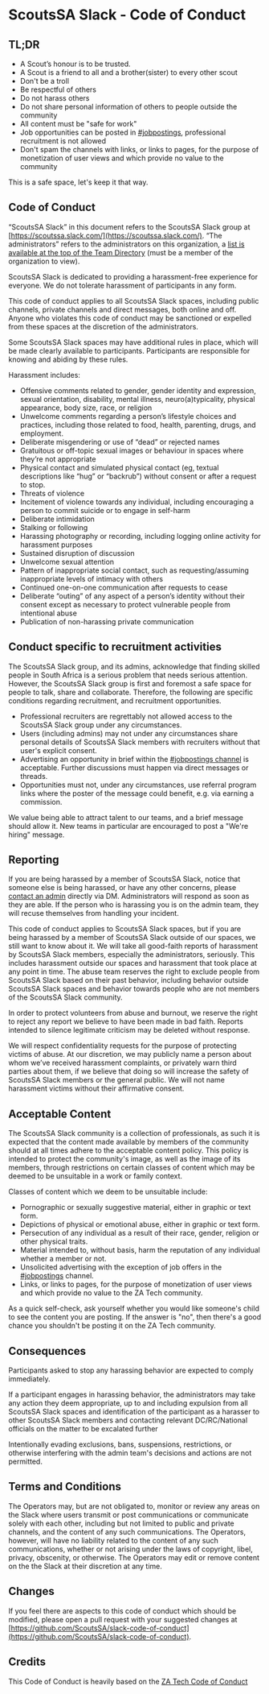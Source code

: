 # ScoutsSA Slack - Code of Conduct

## TL;DR

* A Scout’s honour is to be trusted.
* A Scout is a friend to all and a brother(sister) to every other scout
* Don't be a troll
* Be respectful of others
* Do not harass others
* Do not share personal information of others to people outside the community
* All content must be "safe for work"
* Job opportunities can be posted in [#jobpostings](https://scoutsa.slack.com/messages/jobpostings/), professional recruitment is not allowed
* Don't spam the channels with links, or links to pages, for the purpose of monetization of user views and which provide no value to the community

This is a safe space, let's keep it that way.

## Code of Conduct

“ScoutsSA Slack” in this document refers to the ScoutsSA Slack group at [https://scoutssa.slack.com/](https://scoutssa.slack.com/). “The administrators” refers to the administrators on this organization, a [list is available at the top of the Team Directory](https://scoutssa.slack.com/team) (must be a member of the organization to view).

ScoutsSA Slack is dedicated to providing a harassment-free experience for everyone. We do not tolerate harassment of participants in any form.

This code of conduct applies to all ScoutsSA Slack spaces, including public channels, private channels and direct messages, both online and off. Anyone who violates this code of conduct may be sanctioned or expelled from these spaces at the discretion of the administrators.

Some ScoutsSA Slack spaces may have additional rules in place, which will be made clearly available to participants. Participants are responsible for knowing and abiding by these rules.

Harassment includes:

* Offensive comments related to gender, gender identity and expression, sexual orientation, disability, mental illness, neuro(a)typicality, physical appearance, body size, race, or religion
* Unwelcome comments regarding a person’s lifestyle choices and practices, including those related to food, health, parenting, drugs, and employment.
* Deliberate misgendering or use of “dead” or rejected names
* Gratuitous or off-topic sexual images or behaviour in spaces where they’re not appropriate
* Physical contact and simulated physical contact (eg, textual descriptions like “hug” or “backrub”) without consent or after a request to stop.
* Threats of violence
* Incitement of violence towards any individual, including encouraging a person to commit suicide or to engage in self-harm
* Deliberate intimidation
* Stalking or following
* Harassing photography or recording, including logging online activity for harassment purposes
* Sustained disruption of discussion
* Unwelcome sexual attention
* Pattern of inappropriate social contact, such as requesting/assuming inappropriate levels of intimacy with others
* Continued one-on-one communication after requests to cease
* Deliberate “outing” of any aspect of a person’s identity without their consent except as necessary to protect vulnerable people from intentional abuse
* Publication of non-harassing private communication

## Conduct specific to recruitment activities

The ScoutsSA Slack group, and its admins, acknowledge that finding skilled people in South Africa is a serious problem that needs serious attention. However, the ScoutsSA Slack group is first and foremost a safe space for people to talk, share and collaborate. Therefore, the following are specific conditions regarding recruitment, and recruitment opportunities.

* Professional recruiters are regrettably not allowed access to the ScoutsSA Slack group under any circumstances.
* Users (including admins) may not under any circumstances share personal details of ScoutsSA Slack members with recruiters without that user's explicit consent.
* Advertising an opportunity in brief within the [#jobpostings channel](https://scoutssa.slack.com/messages/jobpostings/) is acceptable. Further discussions must happen via direct messages or threads.
* Opportunities must not, under any circumstances, use referral program links where the poster of the message could benefit, e.g. via earning a commission.

We value being able to attract talent to our teams, and a brief message should allow it. New teams in particular are encouraged to post a "We're hiring" message.

## Reporting

If you are being harassed by a member of ScoutsSA Slack, notice that someone else is being harassed, or have any other concerns, please [contact an admin](https://scoutssa.slack.com/team) directly via DM. Administrators will respond as soon as they are able. If the person who is harassing you is on the admin team, they will recuse themselves from handling your incident.

This code of conduct applies to ScoutsSA Slack spaces, but if you are being harassed by a member of ScoutsSA Slack outside of our spaces, we still want to know about it. We will take all good-faith reports of harassment by ScoutsSA Slack members, especially the administrators, seriously. This includes harassment outside our spaces and harassment that took place at any point in time. The abuse team reserves the right to exclude people from ScoutsSA Slack based on their past behavior, including behavior outside ScoutsSA Slack spaces and behavior towards people who are not members of the ScoutsSA Slack community.

In order to protect volunteers from abuse and burnout, we reserve the right to reject any report we believe to have been made in bad faith. Reports intended to silence legitimate criticism may be deleted without response.

We will respect confidentiality requests for the purpose of protecting victims of abuse. At our discretion, we may publicly name a person about whom we’ve received harassment complaints, or privately warn third parties about them, if we believe that doing so will increase the safety of ScoutsSA Slack members or the general public. We will not name harassment victims without their affirmative consent.

## Acceptable Content
The ScoutsSA Slack community is a collection of professionals, as such it is expected that the content made available by members of the community should at all times adhere to the acceptable content policy. This policy is intended to protect the community's image, as well as the image of its members, through restrictions on certain classes of content which may be deemed to be unsuitable in a work or family context.

Classes of content which we deem to be unsuitable include:

 - Pornographic or sexually suggestive material, either in graphic or text form.
 - Depictions of physical or emotional abuse, either in graphic or text form.
 - Persecution of any individual as a result of their race, gender, religion or other physical traits.
 - Material intended to, without basis, harm the reputation of any individual whether a member or not.
 - Unsolicited advertising with the exception of job offers in the [#jobpostings](https://scoutssa.slack.com/messages/jobpostings/) channel.
 - Links, or links to pages, for the purpose of monetization of user views and which provide no value to the ZA Tech community.

As a quick self-check, ask yourself whether you would like someone's child to see the content you are posting. If the answer is "no", then there's a good chance you shouldn't be posting it on the ZA Tech community.

## Consequences

Participants asked to stop any harassing behavior are expected to comply immediately.

If a participant engages in harassing behavior, the administrators may take any action they deem appropriate, up to and including expulsion from all ScoutsSA Slack spaces and identification of the participant as a harasser to other ScoutsSA Slack members and contacting relevant DC/RC/National officials on the matter to be excalated further

Intentionally evading exclusions, bans, suspensions, restrictions, or otherwise interfering with the admin team's decisions and actions are not permitted.

## Terms and Conditions
The Operators may, but are not obligated to, monitor or review any areas on the Slack where users transmit or post communications or communicate solely with each other, including but not limited to public and private channels, and the content of any such communications. The Operators, however, will have no liability related to the content of any such communications, whether or not arising under the laws of copyright, libel, privacy, obscenity, or otherwise. The Operators may edit or remove content on the the Slack at their discretion at any time.

## Changes
If you feel there are aspects to this code of conduct which should be modified, please open a pull request with your suggested changes at [https://github.com/ScoutsSA/slack-code-of-conduct](https://github.com/ScoutsSA/slack-code-of-conduct).

## Credits

This Code of Conduct is heavily based on the [ZA Tech Code of Conduct](https://github.com/zatech/code-of-conduct)
